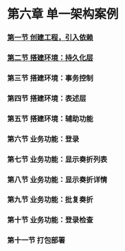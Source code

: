 # 第六章 单一架构案例

### [第一节 创建工程，引入依赖](第六章单一架构案例/第一节%20创建工程，引入依赖.md)

### [第二节 搭建环境：持久化层](第六章单一架构案例/第二节%20搭建环境：持久化层.md)

### 第三节 搭建环境：事务控制

### 第四节 搭建环境：表述层

### 第五节 搭建环境：辅助功能

### 第六节 业务功能：登录

### 第七节 业务功能：显示奏折列表

### 第八节 业务功能：显示奏折详情

### 第九节 业务功能：批复奏折

### 第十节 业务功能：登录检查

### 第十一节 打包部署